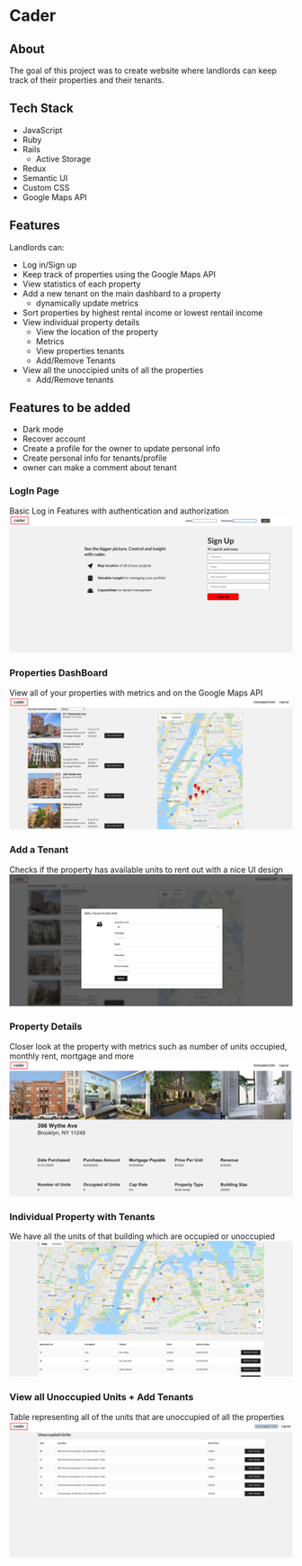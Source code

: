 # Cader

## About
The goal of this project was to create website where landlords can keep track of their properties and their tenants. 

## Tech Stack 
- JavaScript 
- Ruby
- Rails 
    - Active Storage 
- Redux
- Semantic UI
- Custom CSS
- Google Maps API

## Features 
Landlords can:
- Log in/Sign up
- Keep track of properties using the Google Maps API
- View statistics of each property 
- Add a new tenant on the main dashbard to a property
    - dynamically update metrics 
- Sort properties by highest rental income or lowest rentail income 
- View individual property details 
    - View the location of the property 
    - Metrics 
    - View properties tenants
    - Add/Remove Tenants 
- View all the unoccipied units of all the properties 
    - Add/Remove tenants

## Features to be added
- Dark mode
- Recover account 
- Create a profile for the owner to update personal info
- Create personal info for tenants/profile
- owner can make a comment about tenant 


### LogIn Page
Basic Log in Features with authentication and authorization
![Log in](/readmeImages/login.png?raw=true "Log in")


### Properties DashBoard 
View all of your properties with metrics and on the Google Maps API
![Properties](/readmeImages/dashboard.png?raw=true "Dashboard")


### Add a Tenant  
Checks if the property has available units to rent out with a nice UI design 
![Properties](/readmeImages/addT.png?raw=true "add t")


### Property Details   
Closer look at the property with metrics such as number of units occupied, monthly rent, mortgage and more
![Properties](/readmeImages/propdetail.png?raw=true "propDetail")


### Individual Property with Tenants  
We have all the units of that building which are occupied or unoccupied
![Properties](/readmeImages/propdetail2.png?raw=true "propDetail")


### View all Unoccupied Units + Add Tenants
Table representing all of the units that are unoccupied of all the properties
![Properties](/readmeImages/unoccupied.png?raw=true "propDetail")